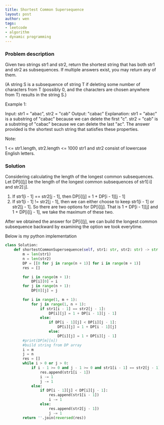 ```yaml
---
title: Shortest Common Supersequence
layout: post
author: wen
tags:
- leetcode
- algorithm
- dynamic programming
---
```


### Problem description
Given two strings str1 and str2, return the shortest string that has both str1 and str2 as subsequences.  If multiple answers exist, you may return any of them.

(A string S is a subsequence of string T if deleting some number of characters from T (possibly 0, and the characters are chosen anywhere from T) results in the string S.)

 

Example 1:

Input: str1 = "abac", str2 = "cab"
Output: "cabac"
Explanation: 
str1 = "abac" is a substring of "cabac" because we can delete the first "c".
str2 = "cab" is a substring of "cabac" because we can delete the last "ac".
The answer provided is the shortest such string that satisfies these properties.
 

Note:

1 <= str1.length, str2.length <= 1000
str1 and str2 consist of lowercase English letters.


### Solution
Considering calculating the length of the longest common subsequences. Let DP[i][j] be the length of the longest common subsequences of str1[:i] and str2[:j].
1. If str1[i - 1] == str2[j - 1], then DP[i][j] = 1 + DP[i - 1][j - 1]
2. If str1[i - 1] != str2[j - 1], then we can either choose to keep str1[i - 1] or str2[j - 1]. So there are two options for DP[i][j]. That is 1 + DP[i - 1][j] and 1 + DP[i][j - 1], we take the maximum of these two.

After we obtained the answer for DP[i][j], we can build the longest common subsequence backward by examining the option we took everytime.

Below is my python implementation

```python
class Solution:
    def shortestCommonSupersequence(self, str1: str, str2: str) -> str:
        m = len(str1)
        n = len(str2)
        DP = [[0 for j in range(n + 1)] for i in range(m + 1)]
        res = []
        
        for i in range(m + 1):
            DP[i][0] = i
        for j in range(n + 1):
            DP[0][j] = j
        
        for i in range(1, m + 1):
            for j in range(1, n + 1):
                if str1[i - 1] == str2[j - 1]:
                    DP[i][j] = 1 + DP[i - 1][j - 1]
                else:
                    if DP[i - 1][j] < DP[i][j - 1]:
                        DP[i][j] = 1 + DP[i - 1][j]
                    else:
                        DP[i][j] = 1 + DP[i][j - 1]
        #print(DP[m][n])
        #build string from DP array
        i = m
        j = n
        res = []
        while i > 0 or j > 0:
            if i - 1 >= 0 and j - 1 >= 0 and str1[i - 1] == str2[j - 1]:
                res.append(str1[i - 1])
                i -= 1
                j -= 1
            else:
                if DP[i - 1][j] < DP[i][j - 1]:
                    res.append(str1[i - 1])
                    i -= 1
                else:
                    res.append(str2[j - 1])
                    j -= 1
        return ''.join(reversed(res))
				
```